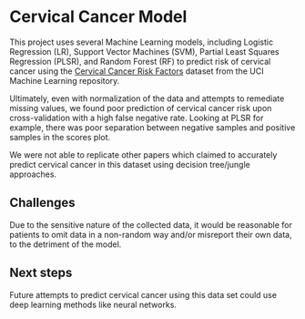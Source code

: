 # Cervical Cancer Model

This project uses several Machine Learning models, including Logistic Regression (LR), Support Vector Machines (SVM), Partial Least Squares Regression (PLSR), and Random Forest (RF) to predict risk of cervical cancer using the [Cervical Cancer Risk Factors](https://archive.ics.uci.edu/dataset/383/cervical+cancer+risk+factors) dataset from the UCI Machine Learning repository.

Ultimately, even with normalization of the data and attempts to remediate missing values, we found poor prediction of cervical cancer risk upon cross-validation with a high false negative rate. Looking at PLSR for example, there was poor separation between negative samples and positive samples in the scores plot.

We were not able to replicate other papers which claimed to accurately predict cervical cancer in this dataset using decision tree/jungle approaches.

## Challenges

Due to the sensitive nature of the collected data, it would be reasonable for patients to omit data in a non-random way and/or misreport their own data, to the detriment of the model.

## Next steps

Future attempts to predict cervical cancer using this data set could use deep learning methods like neural networks.
